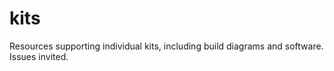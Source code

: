 # kits
Resources supporting individual kits, including build diagrams and software. Issues invited.
